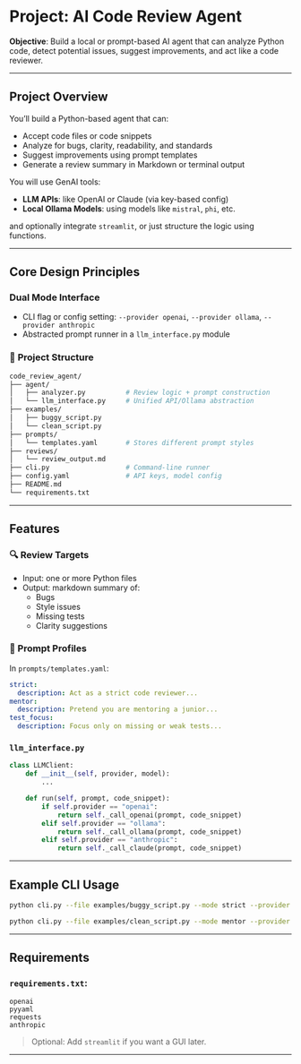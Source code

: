 # **Project: AI Code Review Agent**


**Objective**: Build a local or prompt-based AI agent that can analyze Python code, detect potential issues, suggest improvements, and act like a code reviewer.  


---

## Project Overview

You’ll build a Python-based agent that can:
- Accept code files or code snippets
- Analyze for bugs, clarity, readability, and standards
- Suggest improvements using prompt templates
- Generate a review summary in Markdown or terminal output

You will use GenAI tools: 

- **LLM APIs**: like OpenAI or Claude (via key-based config)
- **Local Ollama Models**: using models like `mistral`, `phi`, etc.

and optionally integrate `streamlit`, or just structure the logic using functions.

---

## Core Design Principles

### **Dual Mode Interface**
- CLI flag or config setting: `--provider openai`, `--provider ollama`, `--provider anthropic`
- Abstracted prompt runner in a `llm_interface.py` module

### 📂 **Project Structure**

```bash
code_review_agent/
├── agent/
│   ├── analyzer.py          # Review logic + prompt construction
│   └── llm_interface.py     # Unified API/Ollama abstraction
├── examples/
│   ├── buggy_script.py
│   └── clean_script.py
├── prompts/
│   └── templates.yaml       # Stores different prompt styles
├── reviews/
│   └── review_output.md
├── cli.py                   # Command-line runner
├── config.yaml              # API keys, model config
├── README.md
└── requirements.txt
```

---

## Features

### 🔍 Review Targets
- Input: one or more Python files
- Output: markdown summary of:
  - Bugs
  - Style issues
  - Missing tests
  - Clarity suggestions

### 💬 Prompt Profiles
In `prompts/templates.yaml`:
```yaml
strict:
  description: Act as a strict code reviewer...
mentor:
  description: Pretend you are mentoring a junior...
test_focus:
  description: Focus only on missing or weak tests...
```

### `llm_interface.py`
```python
class LLMClient:
    def __init__(self, provider, model):
        ...

    def run(self, prompt, code_snippet):
        if self.provider == "openai":
            return self._call_openai(prompt, code_snippet)
        elif self.provider == "ollama":
            return self._call_ollama(prompt, code_snippet)
        elif self.provider == "anthropic":
            return self._call_claude(prompt, code_snippet)
```

---

## Example CLI Usage

```bash
python cli.py --file examples/buggy_script.py --mode strict --provider ollama
```

```bash
python cli.py --file examples/clean_script.py --mode mentor --provider openai
```

---

## Requirements

### `requirements.txt`:
```text
openai
pyyaml
requests
anthropic
```

> Optional: Add `streamlit` if you want a GUI later.

---
